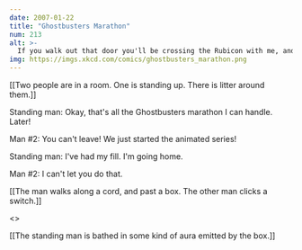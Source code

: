 ```yaml
---
date: 2007-01-22
title: "Ghostbusters Marathon"
num: 213
alt: >-
  If you walk out that door you'll be crossing the Rubicon with me, and that's one stream I'm not ready to cross.
img: https://imgs.xkcd.com/comics/ghostbusters_marathon.png
---
```

[[Two people are in a room.  One is standing up.  There is litter around them.]]

Standing man: Okay, that's all the Ghostbusters marathon I can handle. Later!

Man #2: You can't leave! We just started the animated series!

Standing man: I've had my fill. I'm going home.

Man #2: I can't let you do that.

[[The man walks along a cord, and past a box.  The other man clicks a switch.]]

<<Click>>

[[The standing man is bathed in some kind of aura emitted by the box.]]

